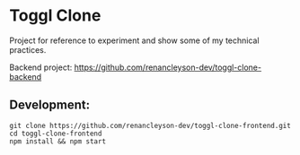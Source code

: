 # Toggl Clone

Project for reference to experiment and show some of my technical practices.

Backend project: https://github.com/renancleyson-dev/toggl-clone-backend

## Development:
```
git clone https://github.com/renancleyson-dev/toggl-clone-frontend.git
cd toggl-clone-frontend
npm install && npm start
```
